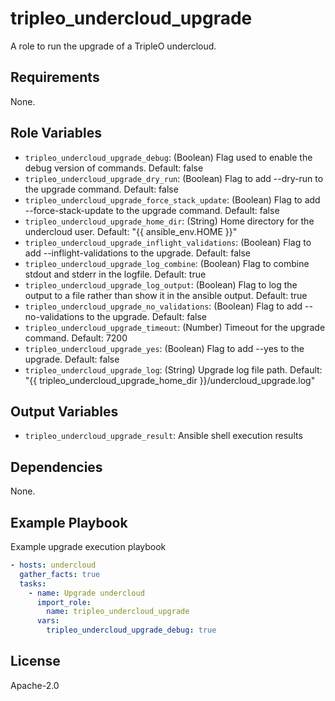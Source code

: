 tripleo_undercloud_upgrade
==========================

A role to run the upgrade of a TripleO undercloud.

Requirements
------------

None.

Role Variables
--------------

* `tripleo_undercloud_upgrade_debug`: (Boolean) Flag used to enable the debug version of commands. Default: false
* `tripleo_undercloud_upgrade_dry_run`: (Boolean) Flag to add --dry-run to the upgrade command. Default: false
* `tripleo_undercloud_upgrade_force_stack_update`: (Boolean) Flag to add --force-stack-update to the upgrade command. Default: false
* `tripleo_undercloud_upgrade_home_dir`: (String) Home directory for the undercloud user. Default: "{{ ansible_env.HOME }}"
* `tripleo_undercloud_upgrade_inflight_validations`: (Boolean) Flag to add --inflight-validations to the upgrade. Default: false
* `tripleo_undercloud_upgrade_log_combine`: (Boolean) Flag to combine stdout and stderr in the logfile. Default: true
* `tripleo_undercloud_upgrade_log_output`: (Boolean) Flag to log the output to a file rather than show it in the ansible output. Default: true
* `tripleo_undercloud_upgrade_no_validations`: (Boolean) Flag to add --no-validations to the upgrade. Default: false
* `tripleo_undercloud_upgrade_timeout`: (Number) Timeout for the upgrade command. Default: 7200
* `tripleo_undercloud_upgrade_yes`: (Boolean) Flag to add --yes to the upgrade. Default: false
* `tripleo_undercloud_upgrade_log`: (String) Upgrade log file path. Default: "{{ tripleo_undercloud_upgrade_home_dir }}/undercloud_upgrade.log"

Output Variables
----------------

* `tripleo_undercloud_upgrade_result`: Ansible shell execution results

Dependencies
------------

None.

Example Playbook
----------------

Example upgrade execution playbook

```yaml
- hosts: undercloud
  gather_facts: true
  tasks:
    - name: Upgrade undercloud
      import_role:
        name: tripleo_undercloud_upgrade
      vars:
        tripleo_undercloud_upgrade_debug: true
```

License
-------

Apache-2.0
